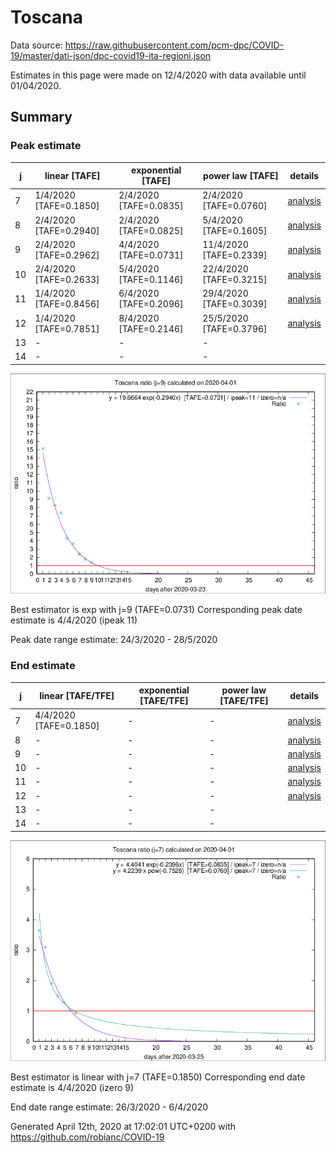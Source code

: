 # Toscana


Data source: https://raw.githubusercontent.com/pcm-dpc/COVID-19/master/dati-json/dpc-covid19-ita-regioni.json

Estimates in this page were made on 12/4/2020 with data available until 01/04/2020.


## Summary 

### Peak estimate 
|j|linear [TAFE]|exponential [TAFE]|power law [TAFE]|details|
|---|----|-----------|---------|-------|
|7|1/4/2020 [TAFE=0.1850]|2/4/2020 [TAFE=0.0835]|2/4/2020 [TAFE=0.0760]|[analysis](COVID-19_toscana_j7_2020-04-01.md)|
|8|2/4/2020 [TAFE=0.2940]|2/4/2020 [TAFE=0.0825]|5/4/2020 [TAFE=0.1605]|[analysis](COVID-19_toscana_j8_2020-04-01.md)|
|9|2/4/2020 [TAFE=0.2962]|4/4/2020 [TAFE=0.0731]|11/4/2020 [TAFE=0.2339]|[analysis](COVID-19_toscana_j9_2020-04-01.md)|
|10|2/4/2020 [TAFE=0.2633]|5/4/2020 [TAFE=0.1146]|22/4/2020 [TAFE=0.3215]|[analysis](COVID-19_toscana_j10_2020-04-01.md)|
|11|1/4/2020 [TAFE=0.8456]|6/4/2020 [TAFE=0.2096]|29/4/2020 [TAFE=0.3039]|[analysis](COVID-19_toscana_j11_2020-04-01.md)|
|12|1/4/2020 [TAFE=0.7851]|8/4/2020 [TAFE=0.2146]|25/5/2020 [TAFE=0.3796]|[analysis](COVID-19_toscana_j12_2020-04-01.md)|
|13|-|-|-||
|14|-|-|-||

![best peak estimate](COVID-19_toscana_j9_2020-04-01.png)

Best estimator is exp with j=9 (TAFE=0.0731)
Corresponding peak date estimate is 4/4/2020 (ipeak 11)


Peak date range estimate: 24/3/2020 - 28/5/2020

### End estimate 
|j|linear [TAFE/TFE]|exponential [TAFE/TFE]|power law [TAFE/TFE]|details|
|---|----|-----------|---------|-------|
|7|4/4/2020 [TAFE=0.1850]|-|-|[analysis](COVID-19_toscana_j7_2020-04-01.md)|
|8|-|-|-|[analysis](COVID-19_toscana_j8_2020-04-01.md)|
|9|-|-|-|[analysis](COVID-19_toscana_j9_2020-04-01.md)|
|10|-|-|-|[analysis](COVID-19_toscana_j10_2020-04-01.md)|
|11|-|-|-|[analysis](COVID-19_toscana_j11_2020-04-01.md)|
|12|-|-|-|[analysis](COVID-19_toscana_j12_2020-04-01.md)|
|13|-|-|-||
|14|-|-|-||

![best zero estimate](COVID-19_toscana_j7_2020-04-01.png)

Best estimator is linear with j=7 (TAFE=0.1850)
Corresponding end date estimate is 4/4/2020 (izero 9)


End date range estimate: 26/3/2020 - 6/4/2020

Generated April 12th, 2020 at 17:02:01 UTC+0200 with https://github.com/robianc/COVID-19
